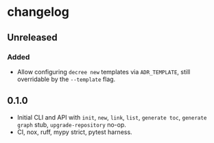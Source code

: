 
# changelog

## Unreleased

### Added

* Allow configuring `decree new` templates via `ADR_TEMPLATE`, still overridable by
  the `--template` flag.

## 0.1.0

* Initial CLI and API with `init`, `new`, `link`, `list`, `generate toc`,
  `generate graph` stub, `upgrade-repository` no-op.
* CI, nox, ruff, mypy strict, pytest harness.
